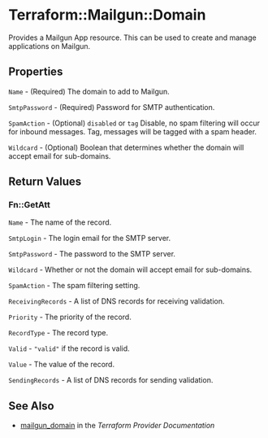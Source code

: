 # Terraform::Mailgun::Domain

Provides a Mailgun App resource. This can be used to
create and manage applications on Mailgun.

## Properties

`Name` - (Required) The domain to add to Mailgun.

`SmtpPassword` - (Required) Password for SMTP authentication.

`SpamAction` - (Optional) `disabled` or `tag` Disable, no spam
filtering will occur for inbound messages. Tag, messages
will be tagged with a spam header.

`Wildcard` - (Optional) Boolean that determines whether
the domain will accept email for sub-domains.


## Return Values

### Fn::GetAtt

`Name` - The name of the record.

`SmtpLogin` - The login email for the SMTP server.

`SmtpPassword` - The password to the SMTP server.

`Wildcard` - Whether or not the domain will accept email for sub-domains.

`SpamAction` - The spam filtering setting.

`ReceivingRecords` - A list of DNS records for receiving validation.

`Priority` - The priority of the record.

`RecordType` - The record type.

`Valid` - `"valid"` if the record is valid.

`Value` - The value of the record.

`SendingRecords` - A list of DNS records for sending validation.

## See Also

* [mailgun_domain](https://www.terraform.io/docs/providers/mailgun/r/domain.html) in the _Terraform Provider Documentation_